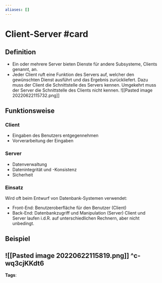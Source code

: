 ```yaml
---
aliases: []
---
```


# Client-Server #card
## Definition
- Ein oder mehrere Server bieten Dienste für andere Subsysteme, Clients genannt, an.
- Jeder Client ruft eine Funktion des Servers auf, welcher den gewünschten Dienst ausführt und das Ergebnis zurückliefert. Dazu muss der Client die Schnittstelle des Servers kennen. Umgekehrt muss der Server die Schnittstelle des Clients nicht kennen.
![[Pasted image 20220622115732.png]]
## Funktionsweise
### Client
- Eingaben des Benutzers entgegennehmen
- Vorverarbeitung der Eingaben
### Server
- Datenverwaltung
- Datenintegrität und -Konsistenz
- Sicherheit
### Einsatz
Wird oft beim Entwurf von Datenbank-Systemen verwendet:
- Front-End: Benutzeroberfläche für den Benutzer (Client)
- Back-End: Datenbankzugriff und Manipulation (Server)
Client und Server laufen i.d.R. auf unterschiedlichen Rechnern, aber nicht unbedingt.
## Beispiel
![[Pasted image 20220622115819.png]]
^c-wq3cjKKdt6
---
**Tags**: 